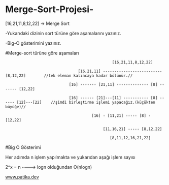 # Merge-Sort-Projesi-

[16,21,11,8,12,22] -> Merge Sort

-Yukarıdaki dizinin sort türüne göre aşamalarını yazınız.

-Big-O gösterimini yazınız.

#Merge-sort türüne göre aşamaları

                                                   [16,21,11,8,12,22]
                                           
                                    [16,21,11] -------------------------- [8,12,22]        //tek eleman kalıncaya kadar bölünür.//
                                    
                                [16] ------- [21,11] -------------- [8] ------- [12,22]
                                  
                                [16] ------ [21]---[11] ----------- [8] ------ [12]---[22]    //şimdi birleştirme işlemi yapacağız.(küçükten büyüğe)//
                                
                                          [16] - [11,21] ----- [8] - [12,22] 
                               
                                               [11,16,21] ----- [8,12,22]
                               
                                                  [8,11,12,16,21,22]
                                
#Big O Gösterimi

Her adımda n işlem yapılmakta ve yukarıdan aşağı işlem sayısı 

2^x = n ----> logn olduğundan O(nlogn)

www.patika.dev

